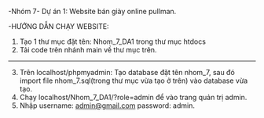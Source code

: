 -Nhóm 7- Dự án 1: Website bán giày online pullman.

-HƯỚNG DẪN CHẠY WEBSITE:
1. Tạo 1 thư mục đặt tên: Nhom_7_DA1 trong thư mục htdocs
2. Tải code trên nhánh main về thư mục trên.
----
3. Trên localhost/phpmyadmin: Tạo database đặt tên nhom_7, sau đó import file nhom_7.sql(trong thư mục vừa tạo ở trên) vào database vừa tạo.
4. Chạy localhost/Nhom_7_DA1/?role=admin để vào trang quản trị admin. 
5. Nhập username: admin@gmail.com password: admin.

